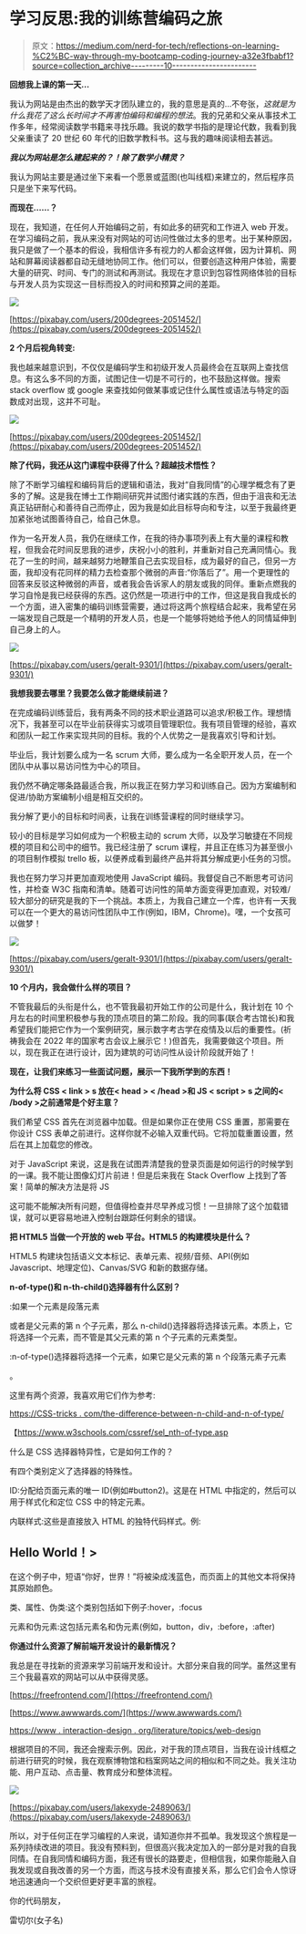 # 学习反思:我的训练营编码之旅

> 原文：<https://medium.com/nerd-for-tech/reflections-on-learning-%C2%BC-way-through-my-bootcamp-coding-journey-a32e3fbabf1?source=collection_archive---------10----------------------->

**回想我上课的第一天…**

我认为网站是由杰出的数学天才团队建立的，我的意思是真的…不夸张，*这就是为什么我花了这么长时间才不再害怕编码和编程的想法*。我的兄弟和父亲从事技术工作多年，经常阅读数学书籍来寻找乐趣。我说的数学书指的是理论代数，我看到我父亲重读了 20 世纪 60 年代的旧数学教科书。这与我的趣味阅读相去甚远。

***我以为网站是怎么建起来的？！除了数学小精灵？***

我认为网站主要是通过坐下来看一个愿景或蓝图(也叫线框)来建立的，然后程序员只是坐下来写代码。

**而现在……？**

现在，我知道，在任何人开始编码之前，有如此多的研究和工作进入 web 开发。在学习编码之前，我从来没有对网站的可访问性做过太多的思考。出于某种原因，我只是做了一个基本的假设，我相信许多有视力的人都会这样做，因为计算机、网站和屏幕阅读器都自动无缝地协同工作。他们可以，但要创造这种用户体验，需要大量的研究、时间、专门的测试和再测试。我现在才意识到包容性网络体验的目标与开发人员为实现这一目标而投入的时间和预算之间的差距。

![](img/dd2a34f1f8c94ef3987c23cd3080cebd.png)

[https://pixabay.com/users/200degrees-2051452/](https://pixabay.com/users/200degrees-2051452/)

**2 个月后视角转变:**

我也越来越意识到，不仅仅是编码学生和初级开发人员最终会在互联网上查找信息。有这么多不同的方面，试图记住一切是不可行的，也不鼓励这样做。搜索 stack overflow 或 google 来查找如何做某事或记住什么属性或语法与特定的函数成对出现，这并不可耻。

![](img/7f4e78bcea51c186549bf0609c2e0dc1.png)

[https://pixabay.com/users/200degrees-2051452/](https://pixabay.com/users/200degrees-2051452/)

**除了代码，我还从这门课程中获得了什么？超越技术悟性？**

除了不断学习编程和编码背后的逻辑和语法，我对“自我同情”的心理学概念有了更多的了解。这是我在博士工作期间研究并试图付诸实践的东西，但由于沮丧和无法真正钻研耐心和善待自己而停止，因为我是如此目标导向和专注，以至于我最终更加紧张地试图善待自己，给自己休息。

作为一名开发人员，我仍在继续工作，在我的待办事项列表上有大量的课程和教程，但我会花时间反思我的进步，庆祝小小的胜利，并重新对自己充满同情心。我花了一生的时间，越来越努力地鞭策自己去实现目标，成为最好的自己，但另一方面，我却没有花同样的精力去检查那个微弱的声音:“你落后了”。用一个更理性的回答来反驳这种微弱的声音，或者我会告诉家人的朋友或我的同伴。重新点燃我的学习自怜是我已经获得的东西。这仍然是一项进行中的工作，但这是我自我成长的一个方面，进入密集的编码训练营需要，通过将这两个旅程结合起来，我希望在另一端发现自己既是一个精明的开发人员，也是一个能够将她给予他人的同情延伸到自己身上的人。

![](img/22f855629e26aea2741076ddfc7b447a.png)

[https://pixabay.com/users/geralt-9301/](https://pixabay.com/users/geralt-9301/)

**我想我要去哪里？我要怎么做才能继续前进？**

在完成编码训练营后，我有两条不同的技术职业道路可以追求/积极工作。理想情况下，我甚至可以在毕业前获得实习或项目管理职位。我有项目管理的经验，喜欢和团队一起工作来实现共同的目标。我的个人优势之一是我喜欢引导和计划。

毕业后，我计划要么成为一名 scrum 大师，要么成为一名全职开发人员，在一个团队中从事以易访问性为中心的项目。

我仍然不确定哪条路最适合我，所以我正在努力学习和训练自己。因为方案编制和促进/协助方案编制小组是相互交织的。

我分解了更小的目标和时间表，让我在训练营课程的同时继续学习。

较小的目标是学习如何成为一个积极主动的 scrum 大师，以及学习敏捷在不同规模的项目和公司中的细节。我已经注册了 scrum 课程，并且正在练习为甚至很小的项目制作模拟 trello 板，以便养成看到最终产品并将其分解成更小任务的习惯。

我也在努力学习并更加直观地使用 JavaScript 编码。我督促自己不断思考可访问性，并检查 W3C 指南和清单。随着可访问性的简单方面变得更加直观，对较难/较大部分的研究是我的下一个挑战。本质上，为我自己建立一个库，也许有一天我可以在一个更大的易访问性团队中工作(例如，IBM，Chrome)。嘿，一个女孩可以做梦！

![](img/9a4c68d26e0f277d453b5168fbc15b21.png)

[https://pixabay.com/users/geralt-9301/](https://pixabay.com/users/geralt-9301/)

**10 个月内，我会做什么样的项目？**

不管我最后的头衔是什么，也不管我最初开始工作的公司是什么，我计划在 10 个月左右的时间里积极参与我的顶点项目的第二阶段。我的同事(联合考古馆长)和我希望我们能把它作为一个案例研究，展示数字考古学在疫情及以后的重要性。(祈祷我会在 2022 年的国家考古会议上展示它！)但首先，我需要做这个项目。所以，现在我正在进行设计，因为建筑的可访问性从设计阶段就开始了！

**现在，让我们来练习一些面试问题，展示一下我所学到的东西！**

**为什么将 CSS < link > s 放在< head > < /head >和 JS < script > s 之间的< /body >之前通常是个好主意？**

我们希望 CSS 首先在浏览器中加载。但是如果你正在使用 CSS 重置，那需要在你设计 CSS 表单之前进行。这样你就不必输入双重代码。它将加载重置设置，然后在其上加载您的修改。

对于 JavaScript 来说，这是我在试图弄清楚我的登录页面是如何运行的时候学到的一课。我不能让图像幻灯片前进！但是后来我在 Stack Overflow 上找到了答案！简单的解决方法是将 JS 

这可能不能解决所有问题，但值得检查并尽早养成习惯！一旦排除了这个加载错误，就可以更容易地进入控制台跟踪任何剩余的错误。

**把 HTML5 当做一个开放的 web 平台。HTML5 的构建模块是什么？**

HTML5 构建块包括语义文本标记、表单元素、视频/音频、API(例如 Javascript、地理定位)、Canvas/SVG 和新的数据存储。

**n-of-type()和 n-th-child()选择器有什么区别？**

:如果一个元素是段落元素

或者是父元素的第 n 个子元素，那么 n-child()选择器将选择该元素。本质上，它将选择一个元素，而不管是其父元素的第 n 个子元素的元素类型。

:n-of-type()选择器将选择一个元素，如果它是父元素的第 n 个段落元素子元素

。

这里有两个资源，我喜欢用它们作为参考:

[https://CSS-tricks . com/the-difference-between-n-child-and-n-of-type/](https://css-tricks.com/the-difference-between-nth-child-and-nth-of-type/)

【https://www.w3schools.com/cssref/sel_nth-of-type.asp 

什么是 CSS 选择器特异性，它是如何工作的？

有四个类别定义了选择器的特殊性。

ID:分配给页面元素的唯一 ID(例如#button2)。这是在 HTML 中指定的，然后可以用于样式化和定位 CSS 中的特定元素。

内联样式:这些是直接放入 HTML 的独特代码样式。例:

## Hello World！>

在这个例子中，短语“你好，世界！”将被染成浅蓝色，而页面上的其他文本将保持其原始颜色。

类、属性、伪类:这个类别包括如下例子:hover，:focus

元素和伪元素:这包括元素名和伪元素(例如，button，div，:before，:after)

**你通过什么资源了解前端开发设计的最新情况？**

我总是在寻找新的资源来学习前端开发和设计。大部分来自我的同学。虽然这里有三个我最喜欢的网站可以从中获得灵感。

[https://freefrontend.com/](https://freefrontend.com/)

[https://www.awwwards.com/](https://www.awwwards.com/)

[https://www . interaction-design . org/literature/topics/web-design](https://www.interaction-design.org/literature/topics/web-design)

根据项目的不同，我还会搜索示例。因此，对于我的顶点项目，当我在设计线框之前进行研究的时候，我在观察博物馆和档案网站之间的相似和不同之处。我关注功能、用户互动、点击量、教育成分和整体流程。

![](img/68778171fcd4cc7183087ca859933b46.png)

[https://pixabay.com/users/lakexyde-2489063/](https://pixabay.com/users/lakexyde-2489063/)

所以，对于任何正在学习编程的人来说，请知道你并不孤单。我发现这个旅程是一系列持续改进的项目。我没有预料到，但很高兴我决定加入的一部分是对我的自我同情。在自我同情和编码方面，我还有很长的路要走，但相信我，如果你能融入自我发现或自我改善的另一个方面，而这与技术没有直接关系，那么它们会令人惊讶地迅速通向一个交织但更好更丰富的旅程。

你的代码朋友，

雷切尔(女子名)